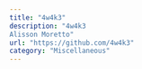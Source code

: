 ```yaml
---
title: "4w4k3"
description: "4w4k3
Alisson Moretto"
url: "https://github.com/4w4k3"
category: "Miscellaneous"
---
```

